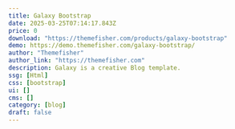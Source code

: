 ```yaml
---
title: Galaxy Bootstrap
date: 2025-03-25T07:14:17.843Z
price: 0
download: "https://themefisher.com/products/galaxy-bootstrap"
demo: https://demo.themefisher.com/galaxy-bootstrap/
author: "Themefisher"
author_link: "https://themefisher.com"
description: Galaxy is a creative Blog template.
ssg: [Html]
css: [bootstrap]
ui: []
cms: []
category: [blog]
draft: false
---
```

